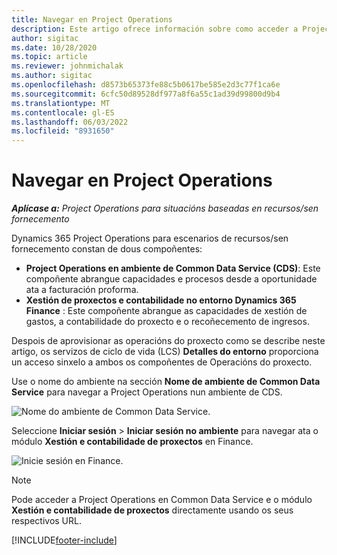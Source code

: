 ```yaml
---
title: Navegar en Project Operations
description: Este artigo ofrece información sobre como acceder a Project Operations desde Lifecycle Services.
author: sigitac
ms.date: 10/28/2020
ms.topic: article
ms.reviewer: johnmichalak
ms.author: sigitac
ms.openlocfilehash: d8573b65373fe88c5b0617be585e2d3c77f1ca6e
ms.sourcegitcommit: 6cfc50d89528df977a8f6a55c1ad39d99800d9b4
ms.translationtype: MT
ms.contentlocale: gl-ES
ms.lasthandoff: 06/03/2022
ms.locfileid: "8931650"
---
```

# <a name="navigate-project-operations"></a>Navegar en Project Operations

_**Aplícase a:** Project Operations para situacións baseadas en recursos/sen fornecemento_



Dynamics 365 Project Operations para escenarios de recursos/sen fornecemento constan de dous compoñentes: 

 - **Project Operations en ambiente de Common Data Service (CDS)**: Este compoñente abrangue capacidades e procesos desde a oportunidade ata a facturación proforma. 
 - **Xestión de proxectos e contabilidade no entorno Dynamics 365 Finance** : Este compoñente abrangue as capacidades de xestión de gastos, a contabilidade do proxecto e o recoñecemento de ingresos. 

Despois de aprovisionar as operacións do proxecto como se describe neste artigo, os servizos de ciclo de vida (LCS) **Detalles do entorno** proporciona un acceso sinxelo a ambos os compoñentes de Operacións do proxecto.  

Use o nome do ambiente na sección **Nome de ambiente de Common Data Service** para navegar a Project Operations nun ambiente de CDS. 

  ![Nome do ambiente de Common Data Service.](./media/environment-name.PNG)

Seleccione **Iniciar sesión** > **Iniciar sesión no ambiente** para navegar ata o módulo **Xestión e contabilidade de proxectos** en Finance.  

   ![Inicie sesión en Finance.](./media/environment-login.PNG)

> [!NOTE]
> Pode acceder a Project Operations en Common Data Service e o módulo **Xestión e contabilidade de proxectos** directamente usando os seus respectivos URL. 


[!INCLUDE[footer-include](../includes/footer-banner.md)]